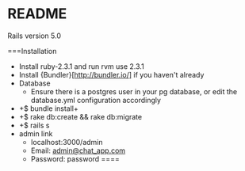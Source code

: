 # README

Rails version 5.0

===Installation

- Install ruby-2.3.1 and run rvm use 2.3.1
- Install {Bundler}[http://bundler.io/] if you haven't already
- Database
  - Ensure there is a postgres user in your pg database, or edit the database.yml configuration accordingly
- +$ bundle install+
- +$  rake db:create && rake db:migrate 
- +$ rails s
- admin link 
  - localhost:3000/admin
  - Email: admin@chat_app.com
  - Password: password
====
